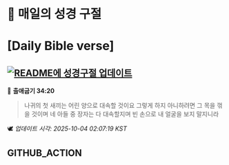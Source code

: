 # 🙏 매일의 성경 구절
# [Daily Bible verse]
## [![README에 성경구절 업데이트](https://github.com/DONGSUKA/first_test/actions/workflows/update-readme-bible.yml/badge.svg)](https://github.com/DONGSUKA/first_test/actions/workflows/update-readme-bible.yml)
<!-- START_BIBLE_VERSE -->
📖 **출애굽기 34:20**
> 나귀의 첫 새끼는 어린 양으로 대속할 것이요 그렇게 하지 아니하려면 그 목을 꺾을 것이며 네 아들 중 장자는 다 대속할지며 빈 손으로 내 얼굴을 보지 말지니라

🕊️ _업데이트 시각: 2025-10-04 02:07:19 KST_
  <!-- END_BIBLE_VERSE -->
## GITHUB_ACTION

